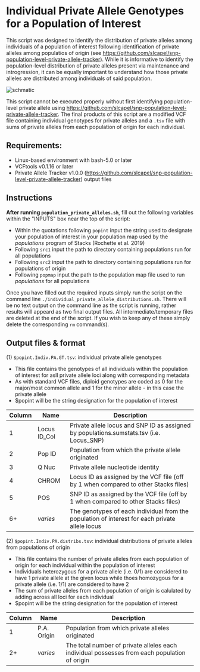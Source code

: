# Individual Private Allele Genotypes for a Population of Interest

This script was designed to identify the distribution of private alleles among individuals of a population of interest following identification of private alleles among populatios of origin (see https://github.com/slcapel/snp-population-level-private-allele-tracker). While it is informative to identify the population-level distribution of private alleles present via maintenance and introgression, it can be equally important to understand how those private alleles are distributed among individuals of said population.

![schmatic](https://github.com/slcapel/snp-individual-private-allele-genotypes/blob/master/Individual%20Private%20Allele%20Graphic.png?raw=true)

This script cannot be executed properly without first identifying population-level private allele using https://github.com/slcapel/snp-population-level-private-allele-tracker. The final products of this script are a modified VCF file containing individual genotypes for private alleles and a `.tsv` file with sums of private alleles from each population of origin for each individual.

## Requirements:
* Linux-based environment with bash-5.0 or later
* VCFtools v0.1.16 or later
* Private Allele Tracker v1.0.0 (https://github.com/slcapel/snp-population-level-private-allele-tracker) output files

## Instructions
**After running `population_private_alleles.sh`**, fill out the following variables within the "INPUTS" box near the top of the script:
* Within the quotations following `popint` input the string used to designate your population of interest in your population map used by the _populations_ program of Stacks (Rochette et al. 2019)
* Following `src1` input the path to directory containing populations run for all populations
* Following `src2` input the path to directory containing populations run for populations of origin
* Following `popmap` input the path to the population map file used to run _populations_ for all populations

Once you have filled out the required inputs simply run the script on the command line `./individual_private_allele_distributions.sh`.  There will be no text output on the command line as the script is running, rather results will appeard as two final output files.  All intermediate/temporary files are deleted at the end of the script.  If you wish to keep any of these simply delete the corresponding `rm` command(s).

## Output files & format
(1) `$popint.Indiv.PA.GT.tsv`: individual private allele genotypes
* This file contains the genotypes of all individuals within the population of interest for asll private allele loci along with corresponding metadata
* As with standard VCF files, diploid genotypes are coded as 0 for the major/most common allele and 1 for the minor allele - in this case the private allele
* $popint will be the string designation for the population of interest

| Column | Name | Description |
| ------ | ---- | ----------- |
| 1 | Locus ID_Col | Private allele locus and SNP ID as assigned by populations.sumstats.tsv (i.e. Locus_SNP) |
| 2 | Pop ID | Population from which the private allele originated |
| 3 | Q Nuc | Private allele nucleotide identity |
| 4 | CHROM | Locus ID as assigned by the VCF file (off by 1 when compared to other Stacks files) |
| 5 | POS | SNP ID as assigned by the VCF file (off by 1 when compared to other Stacks files) |
| 6+ | _varies_ | The genotypes of each individual from the population of interest for each private allele locus |

(2) `$popint.Indiv.PA.distribs.tsv`: individual distributions of private alleles from populations of origin
* This file contains the number of private alleles from each population of origin for each individual within the population of interest
* Individuals heterozygous for a private allele (i.e. 0/1) are considered to have 1 private allele at the given locus while thoes homozygous for a private allele (i.e. 1/1) are considered to have 2
* The sum of private alleles from each population of origin is calulated by adding across all loci for each individual
* $popint will be the string designation for the population of interest

| Column | Name | Description |
| ------ | ---- | ----------- |
| 1 | P.A. Origin | Population from which private alleles originated |
| 2+ | _varies_ | The total number of private alleles each individual possesses from each population of origin |

